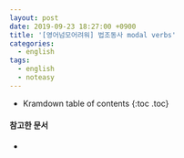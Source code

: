 ```yaml
---
layout: post
date: 2019-09-23 18:27:00 +0900
title: '[영어넘모어려워] 법조동사 modal verbs'
categories:
  - english
tags:
  - english
  - noteasy
---
```


* Kramdown table of contents
{:toc .toc}

#### 참고한 문서

-

## 

